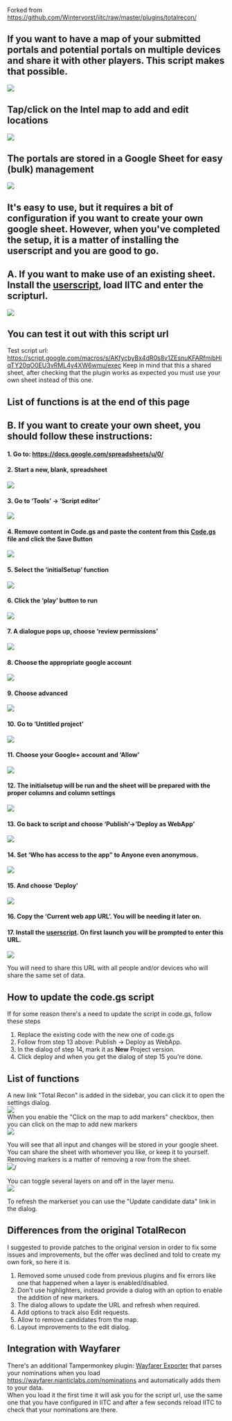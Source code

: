 Forked from https://github.com/Wintervorst/iitc/raw/master/plugins/totalrecon/

## If you want to have a map of your submitted portals and potential portals on multiple devices and share it with other players. This script makes that possible.

<img src="https://gitlab.com/AlfonsoML/wayfarer/raw/master/assets/markersonthemap.png"></img><br/>
## Tap/click on the Intel map to add and edit locations<br/>
<img src="https://gitlab.com/AlfonsoML/wayfarer/raw/master/assets/mapwitheditdialogue.png"></img><br/>
## The portals are stored in a Google Sheet for easy (bulk) management<br/>
<img src="https://gitlab.com/AlfonsoML/wayfarer/raw/master/assets/filledsheet.png"></img><br/>

## It's easy to use, but it requires a bit of configuration if you want to create your own google sheet. However, when you've completed the setup, it is a matter of installing the userscript and you are good to go.

## A. If you want to make use of an existing sheet. Install the <a href="https://gitlab.com/AlfonsoML/wayfarer/raw/master/wayfarer-planner.user.js?inline=false">userscript</a>, load IITC and enter the scripturl.<br/>
<img src="https://gitlab.com/AlfonsoML/wayfarer/raw/master/assets/enterscripturl.png"></img><br/>
## You can test it out with this script url
Test script url: https://script.google.com/macros/s/AKfycbyBx4dR0s8v1ZEsnuKFARfmibHiqTY20qO0EU3vRML4y4XW6wmu/exec Keep in mind that this a shared sheet, after checking that the plugin works as expected you must use your own sheet instead of this one.

## List of functions is at the end of this page

## B. If you want to create your own sheet, you should follow these instructions:

#### 1. Go to: https://docs.google.com/spreadsheets/u/0/
#### 2. Start a new, blank, spreadsheet<br/>
<img src="https://gitlab.com/AlfonsoML/wayfarer/raw/master/assets/startnewspreadsheet.png"></img><br/>

#### 3. Go to ‘Tools’ -> ‘Script editor’<br/>
<img src="https://gitlab.com/AlfonsoML/wayfarer/raw/master/assets/toolsmenu.png"></img><br/>

#### 4. Remove content in Code.gs and paste the content from this <a href="Code.gs">Code.gs</a> file and click the Save Button<br/>
<img src="https://gitlab.com/AlfonsoML/wayfarer/raw/master/assets/setsheetscriptcontent.png"></img><br/>

#### 5. Select the ‘initialSetup’ function<br/>
<img src="https://gitlab.com/AlfonsoML/wayfarer/raw/master/assets/set initialsetup.png"></img><br/>

#### 6. Click the ‘play’ button to run<br/>
<img src="https://gitlab.com/AlfonsoML/wayfarer/raw/master/assets/run initialsetup.png"></img><br/>

#### 7. A dialogue pops up, choose ‘review permissions’<br/>
<img src="https://gitlab.com/AlfonsoML/wayfarer/raw/master/assets/authorizationrequired.png"></img><br/>

#### 8. Choose the appropriate google account<br/>
<img src="https://gitlab.com/AlfonsoML/wayfarer/raw/master/assets/choosegoogleaccount.png"></img><br/>

#### 9. Choose advanced<br/>
<img src="https://gitlab.com/AlfonsoML/wayfarer/raw/master/assets/chooseadvanced.png"></img><br/>

#### 10. Go to ‘Untitled project’<br/>
<img src="https://gitlab.com/AlfonsoML/wayfarer/raw/master/assets/gotountitled.png"></img><br/>

#### 11. Choose your Google+ account and ‘Allow’<br/>
<img src="https://gitlab.com/AlfonsoML/wayfarer/raw/master/assets/choose allow.png"></img><br/>

#### 12. The initialsetup will be run and the sheet will be prepared with the proper columns and column settings<br/>
<img src="https://gitlab.com/AlfonsoML/wayfarer/raw/master/assets/sheetcolumnsfilled.png"></img><br/>

#### 13. Go back to script and choose ‘Publish’->’Deploy as WebApp’<br/>
<img src="https://gitlab.com/AlfonsoML/wayfarer/raw/master/assets/publishwebapp.png"></img><br/>

#### 14. Set ‘Who has access to the app” to Anyone even anonymous.<br/>
<img src="https://gitlab.com/AlfonsoML/wayfarer/raw/master/assets/deploywebapp.png"></img><br/>

#### 15. And choose ‘Deploy’<br/>
<img src="https://gitlab.com/AlfonsoML/wayfarer/raw/master/assets/webapppublished.png"></img><br/>

#### 16. Copy the ‘Current web app URL’. You will be needing it later on.<br/>

#### 17. Install the <a href="https://gitlab.com/AlfonsoML/wayfarer/raw/master/wayfarer-planner.user.js">userscript</a>. On first launch you will be prompted to enter this URL.<br/>
<img src="https://gitlab.com/AlfonsoML/wayfarer/raw/master/assets/enterscripturl.png"></img><br/>

You will need to share this URL with all people and/or devices who will share the same set of data.

## How to update the code.gs script
If for some reason there's a need to update the script in code.gs, follow these steps
1. Replace the existing code with the new one of code.gs  
2. Follow from step 13 above: Publish -> Deploy as WebApp.  
3. In the dialog of step 14, mark it as **New** Project version.   
4. Click deploy and when you get the dialog of step 15 you're done.  

## List of functions
A new link "Total Recon" is added in the sidebar, you can click it to open the settings dialog.<br />
<img src="https://gitlab.com/AlfonsoML/wayfarer/raw/master/assets/dialog.png"></img><br/>
When you enable the "Click on the map to add markers" checkbox, then you can click on the map to add new markers<br />
<img src="https://gitlab.com/AlfonsoML/wayfarer/raw/master/assets/clickonmap.png"></img><br/>

You will see that all input and changes will be stored in your google sheet. You can share the sheet with whomever you like, or keep it to yourself. Removing markers is a matter of removing a row from the sheet.<br/>
<img src="https://gitlab.com/AlfonsoML/wayfarer/raw/master/assets/filledsheet.png"></img>/<br/>

You can toggle several layers on and off in the layer menu.<br/>
<img src="https://gitlab.com/AlfonsoML/wayfarer/raw/master/assets/layerselection.png"></img><br/>

To refresh the markerset you can use the "Update candidate data" link in the dialog.

## Differences from the original TotalRecon
I suggested to provide patches to the original version in order to fix some issues and improvements, but the offer was declined and told to create my own fork, so here it is.  
1. Removed some unused code from previous plugins and fix errors like one that happened when a layer is enabled/disabled.  
2. Don't use highlighters, instead provide a dialog with an option to enable the addition of new markers.  
3. The dialog allows to update the URL and refresh when required.  
4. Add options to track also Edit requests.
5. Allow to remove candidates from the map.  
6. Layout improvements to the edit dialog.

## Integration with Wayfarer
There's an additional Tampermonkey plugin: <a href='https://gitlab.com/AlfonsoML/wayfarer/raw/master/wayfarer-exporter.user.js?inline=false'>Wayfarer Exporter</a> that parses your nominations when you load https://wayfarer.nianticlabs.com/nominations and automatically adds them to your data.  
When you load it the first time it will ask you for the script url, use the same one that you have configured in IITC and after a few seconds reload IITC to check that your nominations are there.
